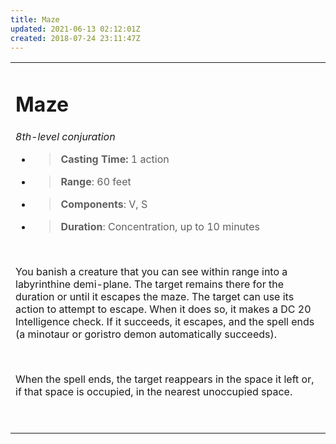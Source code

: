 ```yaml
---
title: Maze
updated: 2021-06-13 02:12:01Z
created: 2018-07-24 23:11:47Z
---
```


<table><tbody><tr class="odd"><td><h1 id="maze"><strong>Maze</strong></h1><p><em>8th-level conjuration</em></p><ul><li><blockquote><p><strong>Casting Time:</strong> 1 action</p></blockquote></li><li><blockquote><p><strong>Range</strong>: 60 feet</p></blockquote></li><li><blockquote><p><strong>Components</strong>: V, S</p></blockquote></li><li><blockquote><p><strong>Duration</strong>: Concentration, up to 10 minutes</p></blockquote></li></ul><p> </p><p>You banish a creature that you can see within range into a labyrinthine demi-plane. The target remains there for the duration or until it escapes the maze. The target can use its action to attempt to escape. When it does so, it makes a DC 20 Intelligence check. If it succeeds, it escapes, and the spell ends (a minotaur or goristro demon automatically succeeds).</p><p> </p><p>When the spell ends, the target reappears in the space it left or, if that space is occupied, in the nearest unoccupied space.</p><p> </p></td></tr></tbody></table>
